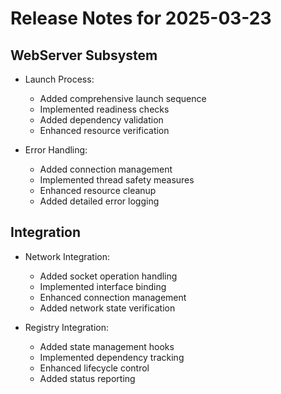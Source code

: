 # Release Notes for 2025-03-23

## WebServer Subsystem

- Launch Process:
  - Added comprehensive launch sequence
  - Implemented readiness checks
  - Added dependency validation
  - Enhanced resource verification

- Error Handling:
  - Added connection management
  - Implemented thread safety measures
  - Enhanced resource cleanup
  - Added detailed error logging

## Integration

- Network Integration:
  - Added socket operation handling
  - Implemented interface binding
  - Enhanced connection management
  - Added network state verification

- Registry Integration:
  - Added state management hooks
  - Implemented dependency tracking
  - Enhanced lifecycle control
  - Added status reporting